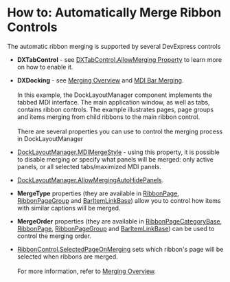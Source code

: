 # How to: Automatically Merge Ribbon Controls


<p>The automatic ribbon merging is supported by several DevExpress controls

* <strong>DXTabControl</strong> - see <a href="https://documentation.devexpress.com/#WPF/DevExpressXpfCoreDXTabControl_AllowMergingtopic">DXTabControl.AllowMerging Property</a> to learn more on how to enable it.
* <strong>DXDocking</strong> - see <a href="https://documentation.devexpress.com/#WPF/CustomDocument10587">Merging Overview</a> and <a href="https://documentation.devexpress.com/#WPF/CustomDocument9155">MDI Bar Merging</a>.<br><br>In this example, the DockLayoutManager component implements the tabbed MDI interface. The main application window, as well as tabs, contains ribbon controls. The example illustrates pages, page groups and items merging from child ribbons to the main ribbon control.<br><br>There are several properties you can use to control the merging process in DockLayoutManager

* <a href="https://documentation.devexpress.com/#WPF/DevExpressXpfDockingDockLayoutManager_MDIMergeStyletopic">DockLayoutManager.MDIMergeStyle</a> - using this property, it is possible to disable merging or specify what panels will be merged: only active panels, or all selected tabs/maximized MDI panels.
* <a href="https://documentation.devexpress.com/#WPF/DevExpressXpfDockingDockLayoutManager_AllowMergingAutoHidePanelstopic">DockLayoutManager.AllowMergingAutoHidePanels</a>.
* <strong>MergeType</strong> properties (they are available in <a href="https://documentation.devexpress.com/WPF/DevExpressXpfRibbonRibbonPage_MergeTypetopic.aspx">RibbonPage</a>, <a href="https://documentation.devexpress.com/WPF/DevExpressXpfRibbonRibbonPageGroup_MergeTypetopic.aspx">RibbonPageGroup</a> and <a href="https://documentation.devexpress.com/WPF/DevExpressXpfBarsBarItemLinkBase_MergeTypetopic.aspx">BarItemLinkBase</a>) allow you to control how items with similar captions will be merged.
* <strong>MergeOrder</strong> properties (they are available in <a href="https://documentation.devexpress.com/WPF/DevExpressXpfRibbonRibbonPageCategoryBase_MergeOrdertopic.aspx">RibbonPageCategoryBase</a>, <a href="https://documentation.devexpress.com/WPF/DevExpressXpfRibbonRibbonPage_MergeOrdertopic.aspx">RibbonPage</a>, <a href="https://documentation.devexpress.com/WPF/DevExpressXpfRibbonRibbonPageGroup_MergeOrdertopic.aspx">RibbonPageGroup</a> and <a href="https://documentation.devexpress.com/WPF/DevExpressXpfBarsBarItemLinkBase_MergeOrdertopic.aspx">BarItemLinkBase</a>) can be used to control the merging order.
* <a href="https://documentation.devexpress.com/#WPF/DevExpressXpfRibbonRibbonControl_SelectedPageOnMergingtopic">RibbonControl.SelectedPageOnMerging</a> sets which ribbon's page will be selected when ribbons are merged.<br><br>For more information, refer to <a href="https://documentation.devexpress.com/#WPF/CustomDocument10587">Merging Overview</a>.</p>

<br/>


